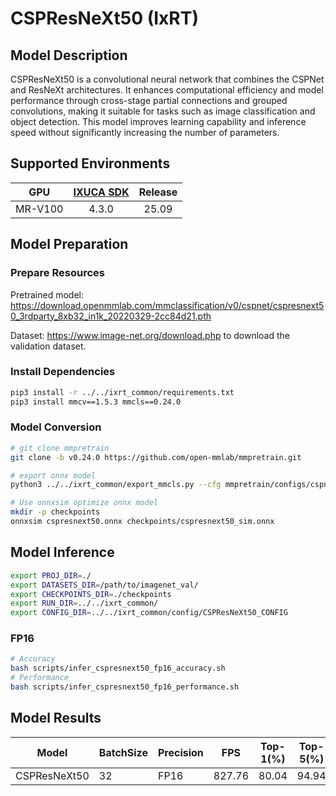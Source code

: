 # CSPResNeXt50 (IxRT)

## Model Description

CSPResNeXt50 is a convolutional neural network that combines the CSPNet and ResNeXt architectures. It enhances computational efficiency and model performance through cross-stage partial connections and grouped convolutions, making it suitable for tasks such as image classification and object detection. This model improves learning capability and inference speed without significantly increasing the number of parameters.

## Supported Environments

| GPU    | [IXUCA SDK](https://gitee.com/deep-spark/deepspark#%E5%A4%A9%E6%95%B0%E6%99%BA%E7%AE%97%E8%BD%AF%E4%BB%B6%E6%A0%88-ixuca) | Release |
| :----: | :----: | :----: |
| MR-V100 | 4.3.0     |  25.09  |

## Model Preparation

### Prepare Resources

Pretrained model: <https://download.openmmlab.com/mmclassification/v0/cspnet/cspresnext50_3rdparty_8xb32_in1k_20220329-2cc84d21.pth>

Dataset: <https://www.image-net.org/download.php> to download the validation dataset.

### Install Dependencies

```bash
pip3 install -r ../../ixrt_common/requirements.txt
pip3 install mmcv==1.5.3 mmcls==0.24.0
```

### Model Conversion

```bash
# git clone mmpretrain
git clone -b v0.24.0 https://github.com/open-mmlab/mmpretrain.git

# export onnx model
python3 ../../ixrt_common/export_mmcls.py --cfg mmpretrain/configs/cspnet/cspresnext50_8xb32_in1k.py --weight cspresnext50_3rdparty_8xb32_in1k_20220329-2cc84d21.pth --output cspresnext50.onnx

# Use onnxsim optimize onnx model
mkdir -p checkpoints
onnxsim cspresnext50.onnx checkpoints/cspresnext50_sim.onnx
```

## Model Inference

```bash
export PROJ_DIR=./
export DATASETS_DIR=/path/to/imagenet_val/
export CHECKPOINTS_DIR=./checkpoints
export RUN_DIR=../../ixrt_common/
export CONFIG_DIR=../../ixrt_common/config/CSPResNeXt50_CONFIG
```

### FP16

```bash
# Accuracy
bash scripts/infer_cspresnext50_fp16_accuracy.sh
# Performance
bash scripts/infer_cspresnext50_fp16_performance.sh
```

## Model Results

| Model           | BatchSize | Precision | FPS     | Top-1(%) | Top-5(%) |
| --------------- | --------- | --------- | ------- | -------- | -------- |
| CSPResNeXt50 | 32        | FP16      | 827.76 | 80.04   | 94.94    |
